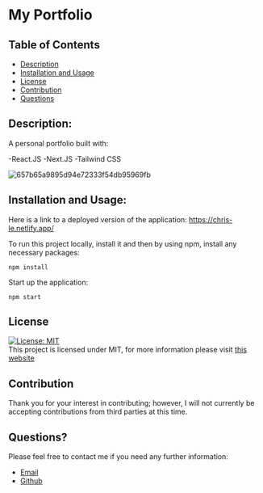 # My Portfolio

## Table of Contents

- [Description](#description)
- [Installation and Usage](#installationandusage)
- [License](#license)
- [Contribution](#contribution)
- [Questions](#questions)

## Description:

A personal portfolio built with:

-React.JS
-Next.JS
-Tailwind CSS

![657b65a9895d94e72333f54db95969fb](https://user-images.githubusercontent.com/107082980/187772502-8e8fecb8-8955-4ae6-b8bb-6e91ee3ff147.png)

## Installation and Usage:
Here is a link to a deployed version of the application: https://chris-le.netlify.app/

To run this project locally, install it and then by using npm, install any necessary packages:

```
npm install
```

Start up the application:

```
npm start
```

## License

[![License: MIT](https://img.shields.io/badge/License-MIT-yellow.svg)](https://opensource.org/licenses/MIT) <br>
This project is licensed under MIT, for more information please visit [this website](https://opensource.org/licenses/MIT)

## Contribution

Thank you for your interest in contributing; however, I will not currently be accepting contributions from third parties at this time.

## Questions?

Please feel free to contact me if you need any further information:

- [Email](mailto:chrisdmle@gmail.com)
- [Github](https://github.com/chrisdmle)

